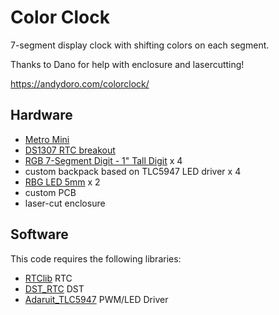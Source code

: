 Color Clock
================

7-segment display clock with shifting colors on each segment.

Thanks to Dano for help with enclosure and lasercutting!

https://andydoro.com/colorclock/
 
Hardware
-------
* [Metro Mini](https://www.adafruit.com/product/2590)
* [DS1307 RTC breakout](https://www.adafruit.com/products/3296)
* [RGB 7-Segment Digit - 1" Tall Digit](https://www.adafruit.com/product/1399) x 4
* custom backpack based on TLC5947 LED driver x 4
* [RBG LED 5mm](https://www.adafruit.com/product/159) x 2 
* custom PCB
* laser-cut enclosure

Software
-------
 
This code requires the following libraries:
 
 * [RTClib](https://github.com/adafruit/RTClib) RTC
 * [DST_RTC](https://github.com/andydoro/DST_RTC) DST
 * [Adaruit_TLC5947](https://github.com/adafruit/Adafruit_TLC5947) PWM/LED Driver
 
